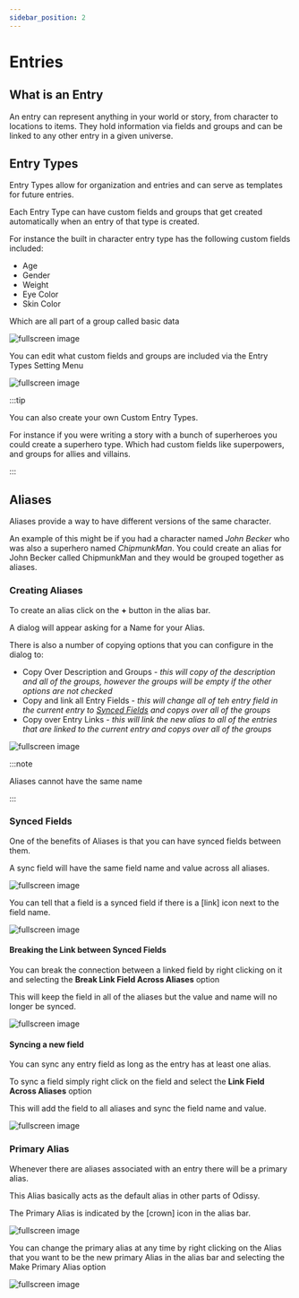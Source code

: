 ```yaml
---
sidebar_position: 2
---
```


# Entries

## What is an Entry

An entry can represent anything in your world or story, from character to locations to items. They hold information via fields and groups and can be linked to any other entry in a given universe.

## Entry Types

Entry Types allow for organization and entries and can serve as templates for future entries. 

Each Entry Type can have custom fields and groups that get created automatically when an entry of that type is created. 

For instance the built in character entry type has the following custom fields included:

* Age
* Gender
* Weight
* Eye Color
* Skin Color

Which are all part of a group called basic data

![fullscreen image](../../static/img/concepts/entries/character_built_in.JPG)

You can edit what custom fields and groups are included via the Entry Types Setting Menu

![fullscreen image](../../static/img/concepts/entries/entry_types.JPG)

:::tip

You can also create your own Custom Entry Types.

For instance if you were writing a story with a bunch of superheroes you could create a superhero type. Which had custom fields like superpowers, and groups for allies and villains.

:::

## Aliases

Aliases provide a way to have different versions of the same character. 

An example of this might be if you had a character named *John Becker* who was also a superhero named *ChipmunkMan*. You could create an alias for John Becker called ChipmunkMan and they would be grouped together as aliases.

### Creating Aliases

To create an alias click on the **+** button in the alias bar.

A dialog will appear asking for a Name for your Alias. 

There is also a number of copying options that you can configure in the dialog to:

* Copy Over Description and Groups - *this will copy of the description and all of the groups, however the groups will be empty if the other options are not checked*
* Copy and link all Entry Fields - *this will change all of teh entry field in the current entry to [Synced Fields](#synced-fields) and copys over all of the groups*
* Copy over Entry Links - *this will link the new alias to all of the entries that are linked to the current entry and copys over all of the groups*


![fullscreen image](../../static/img/concepts/entries/alias_creation.gif)

:::note

Aliases cannot have the same name

:::

### Synced Fields

One of the benefits of Aliases is that you can have synced fields between them.

A sync field will have the same field name and value across all aliases.

![fullscreen image](../../static/img/concepts/entries/sync_across.gif)

You can tell that a field is a synced field if there is a [link] icon next to the field name.

![fullscreen image](../../static/img/concepts/entries/sync_icon.JPG)

#### Breaking the Link between Synced Fields

You can break the connection between a linked field by right clicking on it and selecting the **Break Link Field Across Aliases** option

This will keep the field in all of the aliases but the value and name will no longer be synced.

![fullscreen image](../../static/img/concepts/entries/break_sync.gif)

#### Syncing a new field

You can sync any entry field as long as the entry has at least one alias.

To sync a field simply right click on the field and select the **Link Field Across Aliases** option

This will add the field to all aliases and sync the field name and value.

![fullscreen image](../../static/img/concepts/entries/create_sync.gif)

### Primary Alias

Whenever there are aliases associated with an entry there will be a primary alias. 

This Alias basically acts as the default alias in other parts of Odissy. 

The Primary Alias is indicated by the [crown] icon in the alias bar. 

![fullscreen image](../../static/img/concepts/entries/crown.JPG)

You can change the primary alias at any time by right clicking on the Alias that you want to be the new primary Alias in the alias bar and selecting the Make Primary Alias option

![fullscreen image](../../static/img/concepts/entries/primary_alias.gif)